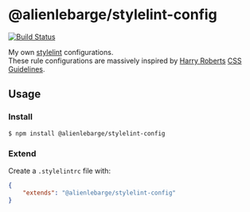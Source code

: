# @alienlebarge/stylelint-config

[![Build Status](https://travis-ci.org/alienlebarge/stylelint-config.svg?branch=master)](https://travis-ci.org/alienlebarge/stylelint-config)

My own [stylelint](http://stylelint.io/) configurations.  
These rule configurations are massively inspired by [Harry Roberts](https://twitter.com/csswizardry) [CSS Guidelines](http://cssguidelin.es/).

## Usage

### Install

```
$ npm install @alienlebarge/stylelint-config
```

### Extend

Create a `.stylelintrc` file with:

```json
{
    "extends": "@alienlebarge/stylelint-config"
}
```
